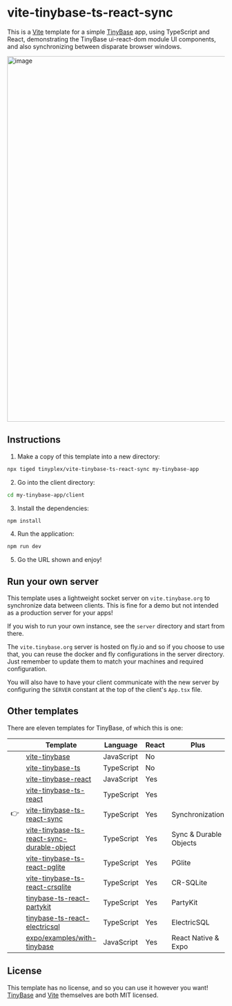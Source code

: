 # vite-tinybase-ts-react-sync

This is a [Vite](https://vitejs.dev/) template for a simple
[TinyBase](https://tinybase.org/) app, using TypeScript and React, demonstrating
the TinyBase ui-react-dom module UI components, and also synchronizing between
disparate browser windows.

<img width="847" alt="image" src="https://github.com/user-attachments/assets/c63f2789-94dd-4fd3-a5eb-e929c7b4897c">

## Instructions

1. Make a copy of this template into a new directory:

```sh
npx tiged tinyplex/vite-tinybase-ts-react-sync my-tinybase-app
```

2. Go into the client directory:

```sh
cd my-tinybase-app/client
```

3. Install the dependencies:

```sh
npm install
```

4. Run the application:

```sh
npm run dev
```

5. Go the URL shown and enjoy!

## Run your own server

This template uses a lightweight socket server on `vite.tinybase.org` to
synchronize data between clients. This is fine for a demo but not intended as a
production server for your apps!

If you wish to run your own instance, see the `server` directory and start from
there.

The `vite.tinybase.org` server is hosted on fly.io and so if you choose to use
that, you can reuse the docker and fly configurations in the server directory.
Just remember to update them to match your machines and required configuration.

You will also have to have your client communicate with the new server by
configuring the `SERVER` constant at the top of the client's `App.tsx` file.

## Other templates

There are eleven templates for TinyBase, of which this is one:

|     | Template                                                                                                             | Language   | React | Plus                   |
| --- | -------------------------------------------------------------------------------------------------------------------- | ---------- | ----- | ---------------------- |
|     | [vite-tinybase](https://github.com/tinyplex/vite-tinybase)                                                           | JavaScript | No    |                        |
|     | [vite-tinybase-ts](https://github.com/tinyplex/vite-tinybase-ts)                                                     | TypeScript | No    |                        |
|     | [vite-tinybase-react](https://github.com/tinyplex/vite-tinybase-react)                                               | JavaScript | Yes   |                        |
|     | [vite-tinybase-ts-react](https://github.com/tinyplex/vite-tinybase-ts-react)                                         | TypeScript | Yes   |                        |
| 👉  | [vite-tinybase-ts-react-sync](https://github.com/tinyplex/vite-tinybase-ts-react-sync)                               | TypeScript | Yes   | Synchronization        |
|     | [vite-tinybase-ts-react-sync-durable-object](https://github.com/tinyplex/vite-tinybase-ts-react-sync-durable-object) | TypeScript | Yes   | Sync & Durable Objects |
|     | [vite-tinybase-ts-react-pglite](https://github.com/tinyplex/vite-tinybase-ts-react-pglite)                           | TypeScript | Yes   | PGlite                 |
|     | [vite-tinybase-ts-react-crsqlite](https://github.com/tinyplex/vite-tinybase-ts-react-crsqlite)                       | TypeScript | Yes   | CR-SQLite              |
|     | [tinybase-ts-react-partykit](https://github.com/tinyplex/tinybase-ts-react-partykit)                                 | TypeScript | Yes   | PartyKit               |
|     | [tinybase-ts-react-electricsql](https://github.com/tinyplex/tinybase-ts-react-electricsql)                           | TypeScript | Yes   | ElectricSQL            |
|     | [expo/examples/with-tinybase](https://github.com/expo/examples/tree/master/with-tinybase)                            | JavaScript | Yes   | React Native & Expo    |

## License

This template has no license, and so you can use it however you want!
[TinyBase](https://github.com/tinyplex/tinybase/blob/main/LICENSE) and
[Vite](https://github.com/vitejs/vite/blob/main/LICENSE) themselves are both MIT
licensed.
